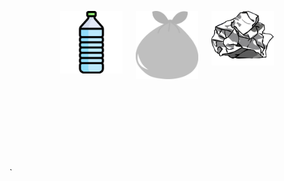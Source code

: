 <html>
  <style>
body {
  background-image: url('images/pipebackground.jpg');
  background-size: cover;
}
.container {
  position: relative;
  width: 80%;
  margin: 0 auto;
  height: 400px; 
  display: flex;
  justify-content: space-between;
  align-items: center;
}
img {
  width: 100px;
  height: auto;
  position: relative;
  z-index: 2;
}
.left {
  position: absolute;
  top: calc(50% - 50px);
  left: calc(20% - 50px);
}
.middle {
  position: absolute;
  top: calc(50% - 50px);
  left: calc(50% - 50px);
}
.right {
  position: absolute;
  top: calc(50% - 50px);
  left: calc(80% - 50px);
}
.left .line-left,
.middle .line-left,
.right .line-left,
.middle .line-right,
.right .line-right {
  position: absolute;
  top: 33.33%;
  left: 0;
  right: 0;
  height: 2px;
  background-image: url('images/pipe1.jpg');
  background-repeat: repeat-x;
  z-index: 3;
}
.left:hover .line-left,
.middle:hover .line-left,
.right:hover .line-left {
  opacity: 0;
}
.middle .line-right,
.right .line-right {
  position: absolute;
  top: 33.33%;
  left: 0;
  right: 0;
  height: 2px;
  background-image: url('images/pipe1.jpg');
  background-repeat: repeat-x;
  z-index: 3;
}
.middle:hover .line-right,
.right:hover .line-right {
  opacity: 0;
}
.left .line-left {
  left: 0;
}
.middle .line-left {
  left: calc(33.33% - 1px);
}
.right .line-left {
  left: calc(66.66% - 1px);
}
.middle .line-right {
  right: calc(33.33% - 1px);
}
.right .line-right {
  right: 0;
}
  </style>
</head>
<body>
  <div class="container">
    <div class="left">
      <div class="line-left"></div>
      <img id="img1" src="images/trash1.png" />
    </div>
    <div class="middle">
      <div class="line-left"></div>
      <div class="line-right"></div>
      <img id="img2" src="images/trash2.png" />
    </div>
    <div class="right">
      <div class="line-right"></div>
      <img id="img3" src="images/trash3.png" />
    </div>
  </div>

  <script>
 const imgs = document.querySelectorAll('img');

let activeImg = null;
let initialY = null;

function dragStart(e) {
  activeImg = this;
  initialY = e.clientY - activeImg.offsetTop;
}

function dragEnd() {
  if (activeImg) {
    const container = activeImg.closest('.container');
    const lines = container.querySelectorAll('.line-left, .line-right');
    lines.forEach(line => line.style.opacity = 1);
  }
  activeImg = null;
  initialY = null;
}

function drag(e) {
  if (activeImg) {
    e.preventDefault();
    const y = e.clientY - initialY;
    activeImg.style.top = `${y}px`;

    const container = activeImg.closest('.container');
    const left = container.querySelector('.left');
    const middle = container.querySelector('.middle');
    const right = container.querySelector('.right');
    const linesLeft = container.querySelectorAll('.line-left');
    const linesRight = container.querySelectorAll('.line-right');

    if (activeImg === left.querySelector('img') && activeImg.offsetTop > left.offsetTop && activeImg.offsetTop < left.offsetTop + left.offsetHeight) {
      linesLeft.forEach(line => line.style.opacity = 0);
    } else {
      linesLeft.forEach(line => line.style.opacity = 1);
    }

    if (activeImg === middle.querySelector('img') && activeImg.offsetTop > middle.offsetTop && activeImg.offsetTop < middle.offsetTop + middle.offsetHeight) {
      linesLeft.forEach(line => line.style.opacity = 0);
      linesRight.forEach(line => line.style.opacity = 0);
    } else {
      linesLeft.forEach(line => line.style.opacity = 1);
      linesRight.forEach(line => line.style.opacity = 1);
    }

    if (activeImg === right.querySelector('img') && activeImg.offsetTop > right.offsetTop && activeImg.offsetTop < right.offsetTop + right.offsetHeight) {
      linesRight.forEach(line => line.style.opacity = 0);
    } else {
      linesRight.forEach(line => line.style.opacity = 1);
    }
  }
}

imgs.forEach(img => {
  img.addEventListener('mousedown', dragStart);
  img.addEventListener('mouseup', dragEnd);
  img.addEventListener('mousemove', drag);
});

  </script>
</body>
</html>`